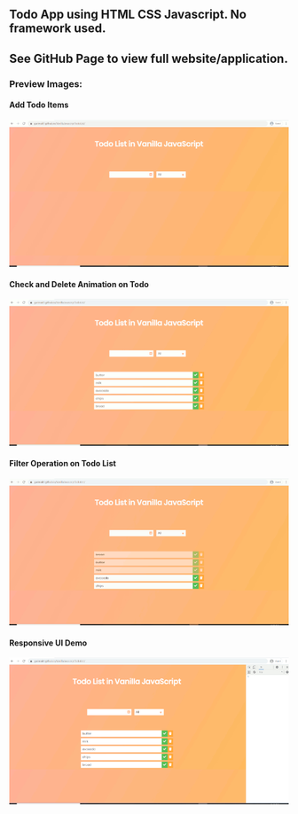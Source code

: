 ## Todo App using HTML CSS Javascript. No framework used.

## See GitHub Page to view full website/application. 

### Preview Images:

#### Add Todo Items

![Adding Todo Items](https://github.com/GarimaK1/VanillaJavascriptTodoList/blob/master/Demo/TodoListAddTodos2.gif)

#### Check and Delete Animation on Todo

![Check and Delete Animation on Todo](https://github.com/GarimaK1/VanillaJavascriptTodoList/blob/master/Demo/TodoListCheckDeleteAnimation2.gif)

#### Filter Operation on Todo List

![Filter Operation on Todo List](https://github.com/GarimaK1/VanillaJavascriptTodoList/blob/master/Demo/TodoListFilterOperation2.gif)

#### Responsive UI Demo

![Responsive UI Demo](https://github.com/GarimaK1/VanillaJavascriptTodoList/blob/master/Demo/TodoListResponsive%20UI2.gif)



